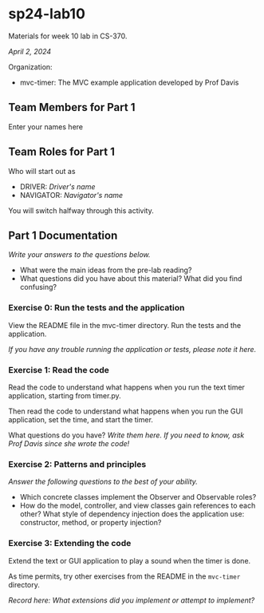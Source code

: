 # sp24-lab10
Materials for week 10 lab in CS-370.

_April 2, 2024_

Organization:
* mvc-timer: The MVC example application developed by Prof Davis

## Team Members for Part 1
Enter your names here

## Team Roles for Part 1
Who will start out as
* DRIVER: _Driver's name_
* NAVIGATOR: _Navigator's name_

You will switch halfway through this activity.

## Part 1 Documentation

_Write your answers to the questions below._

* What were the main ideas from the pre-lab reading?
* What questions did you have about this material? What did you find confusing?

### Exercise 0: Run the tests and the application
View the README file in the mvc-timer directory. Run the tests and the application.

_If you have any trouble running the application or tests, please note it here._

### Exercise 1: Read the code
Read the code to understand what happens when you run the text timer application, starting from timer.py. 

Then read the code to understand what happens when you run the GUI application, set the time, and start the timer.

What questions do you have? _Write them here. If you need to know, ask Prof Davis since she wrote the code!_

### Exercise 2: Patterns and principles
_Answer the following questions to the best of your ability._
* Which concrete classes implement the Observer and Observable roles?
* How do the model, controller, and view classes gain references to each other? What style of dependency injection does the application use: constructor, method, or property injection?

### Exercise 3: Extending the code
Extend the text or GUI application to play a sound when the timer is done.

As time permits, try other exercises from the README in the `mvc-timer` directory.

_Record here: What extensions did you implement or attempt to implement?_
